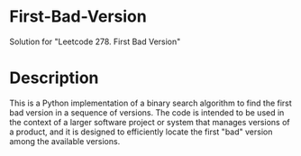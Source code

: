 # First-Bad-Version
Solution for "Leetcode 278. First Bad Version"

# Description

This is a Python implementation of a binary search algorithm to find the first bad version in a sequence of versions. The code is intended to be used in the context of a larger software project or system that manages versions of a product, and it is designed to efficiently locate the first "bad" version among the available versions.
